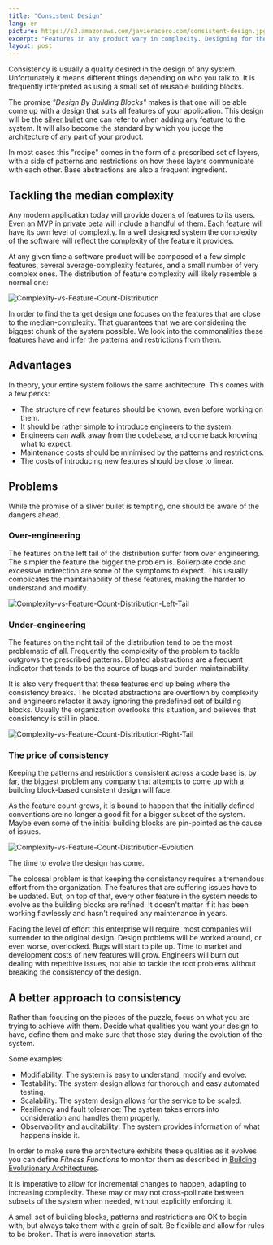```yaml
---
title: "Consistent Design"
lang: en
picture: https://s3.amazonaws.com/javieracero.com/consistent-design.jpg
excerpt: "Features in any product vary in complexity. Designing for the median complexity and reusing the design is not a cost effective practice."
layout: post
---
```


Consistency is usually a quality desired in the design of any system. Unfortunately it means different things depending on who you talk to. It is frequently interpreted as using a small set of reusable building blocks.

The promise _"Design By Building Blocks"_ makes is that one will be able come up with a design that suits all features of your application. This design will be the [silver bullet](https://en.wikipedia.org/wiki/Silver_bullet) one can refer to when adding any feature to the system. It will also become the standard by which you judge the architecture of any part of your product.

In most cases this "recipe" comes in the form of a prescribed set of layers, with a side of patterns and restrictions on how these layers communicate with each other. Base abstractions are also a frequent ingredient.


## Tackling the median complexity

Any modern application today will provide dozens of features to its users. Even an MVP in private beta will include a handful of them. Each feature will have its own level of complexity. In a well designed system the complexity of the software will reflect the complexity of the feature it provides.

At any given time a software product will be composed of a few simple features, several average-complexity features, and a small number of very complex ones. The distribution of feature complexity will likely resemble a normal one:

![Complexity-vs-Feature-Count-Distribution](https://s3.amazonaws.com/javieracero.com/consistent-design-feature-count-vs-comlexity-1.png)

In order to find the target design one focuses on the features that are close to the median-complexity. That guarantees that we are considering the biggest chunk of the system possible. We look into the commonalities these features have and infer the patterns and restrictions from them.


## Advantages

In theory, your entire system follows the same architecture. This comes with a few perks:
* The structure of new features should be known, even before working on them.
* It should be rather simple to introduce engineers to the system.
* Engineers can walk away from the codebase, and come back knowing what to expect.
* Maintenance costs should be minimised by the patterns and restrictions.
* The costs of introducing new features should be close to linear.


## Problems

While the promise of a sliver bullet is tempting, one should be aware of the dangers ahead.

### Over-engineering

The features on the left tail of the distribution suffer from over engineering. The simpler the feature the bigger the problem is. Boilerplate code and excessive indirection are some of the symptoms to expect. This usually complicates the maintainability of these features, making the harder to understand and modify.

![Complexity-vs-Feature-Count-Distribution-Left-Tail](https://s3.amazonaws.com/javieracero.com/consistent-design-feature-count-vs-comlexity-2.png)


### Under-engineering

The features on the right tail of the distribution tend to be the most problematic of all. Frequently the complexity of the problem to tackle outgrows the prescribed patterns. Bloated abstractions are a frequent indicator that tends to be the source of bugs and burden maintainability.

It is also very frequent that these features end up being where the consistency breaks. The bloated abstractions are overflown by complexity and engineers refactor it away ignoring the predefined set of building blocks. Usually the organization overlooks this situation, and believes that consistency is still in place.


![Complexity-vs-Feature-Count-Distribution-Right-Tail](https://s3.amazonaws.com/javieracero.com/consistent-design-feature-count-vs-comlexity-3.png)


### The price of consistency

Keeping the patterns and restrictions consistent across a code base is, by far, the biggest problem any company that attempts to come up with a building block-based consistent design will face.

As the feature count grows, it is bound to happen that the initially defined conventions are no longer a good fit for a bigger subset of the system. Maybe even some of the initial building blocks are pin-pointed as the cause of issues.

![Complexity-vs-Feature-Count-Distribution-Evolution](https://s3.amazonaws.com/javieracero.com/consistent-design-feature-count-vs-comlexity-4.png)

The time to evolve the design has come.

The colossal problem is that keeping the consistency requires a tremendous effort from the organization. The features that are suffering issues have to be updated. But, on top of that, every other feature in the system needs to evolve as the building blocks are refined. It doesn't matter if it has been working flawlessly and hasn't required any maintenance in years.

Facing the level of effort this enterprise will require, most companies will surrender to the original design. Design problems will be worked around, or even worse, overlooked. Bugs will start to pile up. Time to market and development costs of new features will grow. Engineers will burn out dealing with repetitive issues, not able to tackle the root problems without breaking the consistency of the design.


## A better approach to consistency

Rather than focusing on the pieces of the puzzle, focus on what you are trying to achieve with them. Decide what qualities you want your design to have, define them and make sure that those stay during the evolution of the system.

Some examples:
* Modifiability: The system is easy to understand, modify and evolve.
* Testability: The system design allows for thorough and easy automated testing.
* Scalability: The system design allows for the service to be scaled.
* Resiliency and fault tolerance: The system takes errors into consideration and handles them properly.
* Observability and auditability: The system provides information of what happens inside it.

In order to make sure the architecture exhibits these qualities as it evolves you can define _Fitness Functions_ to monitor them as described in [Building Evolutionary Architectures](https://www.amazon.es/Building-Evolutionary-Architectures-Support-Constant/dp/1491986360).

It is imperative to allow for incremental changes to happen, adapting to increasing complexity. These may or may not cross-pollinate between subsets of the system when needed, without explicitly enforcing it.

A small set of building blocks, patterns and restrictions are OK to begin with, but always take them with a grain of salt. Be flexible and allow for rules to be broken. That is were innovation starts.



